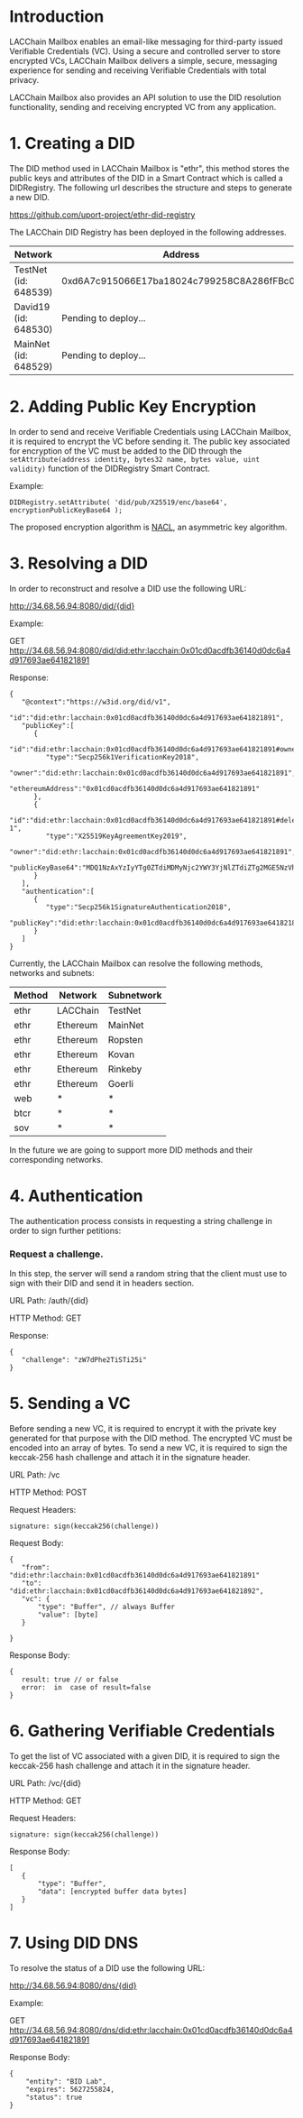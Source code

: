 # Introduction

LACChain Mailbox enables an email-like messaging for third-party issued Verifiable Credentials (VC). Using a secure and controlled server to store encrypted VCs, LACChain Mailbox delivers a simple, secure, messaging experience for sending and receiving Verifiable Credentials with total privacy.

LACChain Mailbox also provides an API solution to use the DID resolution functionality, sending and receiving encrypted VC from any application.


# 1. Creating a DID

The DID method used in LACChain Mailbox is "ethr", this method stores the public keys and attributes of the DID in a Smart Contract which is called a DIDRegistry. 
The following url describes the structure and steps to generate a new DID.

https://github.com/uport-project/ethr-did-registry

The LACChain DID Registry has been deployed in the following addresses.

| Network                                  | Address                                                |
| -----------------------------------------| ------------------------------------------------------ |
| TestNet (id: 648539)                     |      0xd6A7c915066E17ba18024c799258C8A286fFBc00        |
| David19 (id: 648530)                     |      Pending to deploy...                              |
| MainNet (id: 648529)                     |      Pending to deploy...                              |

# 2. Adding Public Key Encryption
 
In order to send and receive Verifiable Credentials using LACChain Mailbox, it is required to encrypt the VC before sending it.
The public key associated for encryption of the VC must be added to the DID through the 
`` setAttribute(address identity, bytes32 name, bytes value, uint validity) `` function of the DIDRegistry Smart Contract.

Example: 

```
DIDRegistry.setAttribute( 'did/pub/X25519/enc/base64', encryptionPublicKeyBase64 );
```  
The proposed encryption algorithm is [NACL](https://nacl.cr.yp.to/), an asymmetric key algorithm.

# 3. Resolving a DID

In order to reconstruct and resolve a DID use the following URL:

http://34.68.56.94:8080/did/{did}

Example: 

GET  http://34.68.56.94:8080/did/did:ethr:lacchain:0x01cd0acdfb36140d0dc6a4d917693ae641821891

Response:
````
{
   "@context":"https://w3id.org/did/v1",
   "id":"did:ethr:lacchain:0x01cd0acdfb36140d0dc6a4d917693ae641821891",
   "publicKey":[
      {
         "id":"did:ethr:lacchain:0x01cd0acdfb36140d0dc6a4d917693ae641821891#owner",
         "type":"Secp256k1VerificationKey2018",
         "owner":"did:ethr:lacchain:0x01cd0acdfb36140d0dc6a4d917693ae641821891",
         "ethereumAddress":"0x01cd0acdfb36140d0dc6a4d917693ae641821891"
      },
      {
         "id":"did:ethr:lacchain:0x01cd0acdfb36140d0dc6a4d917693ae641821891#delegate-1",
         "type":"X25519KeyAgreementKey2019",
         "owner":"did:ethr:lacchain:0x01cd0acdfb36140d0dc6a4d917693ae641821891",
         "publicKeyBase64":"MDQ1NzAxYzIyYTg0ZTdiMDMyNjc2YWY3YjNlZTdiZTg2MGE5NzVhODhkNzU2NzczY2Y1Yzk2MTg4ODY0NTAyZmIwNjkwZjE1M2VjODI5YjRjOTk3NDFlOWZjMDhiNjE3MTdiMjczNWI2MTMwMTk4MGNmNjFmNTM1MmU3MzkyNGFkOA=="
      }
   ],
   "authentication":[
      {
         "type":"Secp256k1SignatureAuthentication2018",
         "publicKey":"did:ethr:lacchain:0x01cd0acdfb36140d0dc6a4d917693ae641821891#owner"
      }
   ]
}
```` 

Currently, the LACChain Mailbox can resolve the following methods, networks and subnets:

| Method                         |        Network              | Subnetwork |
| -------------------------------| ----------------------------|------------|
| ethr                           |     LACChain                |  TestNet   |
| ethr                           |     Ethereum                |  MainNet   |
| ethr                           |     Ethereum                |  Ropsten   |
| ethr                           |     Ethereum                |  Kovan     |
| ethr                           |     Ethereum                |  Rinkeby   |
| ethr                           |     Ethereum                |  Goerli    |
| web                            |      *                      |     *      |
| btcr                           |      *                      |     *      |
| sov                            |      *                      |     *      |

In the future we are going to support more DID methods and their corresponding networks.
 
# 4. Authentication
 The authentication process consists in requesting a string challenge in order to sign further petitions:

### Request a challenge.
 In this step, the server will send a random string that the client must use 
 to sign with their DID and send it in headers section.
 
 URL Path: /auth/{did}
 
 HTTP Method: GET
 
 Response:
 ```
{
    "challenge": "zW7dPhe2TiSTi25i"
}
 ```

# 5. Sending a VC
 Before sending a new VC, it is required to encrypt it with the private key generated for that purpose with the DID method. The encrypted VC must be encoded into an array of bytes. 
To send a new VC, it is required to sign the keccak-256 hash challenge and attach it in the signature header.

URL Path: /vc

HTTP Method: POST

Request Headers:
 ```
signature: sign(keccak256(challenge))
 ```

Request Body:
 ```
{
    "from": "did:ethr:lacchain:0x01cd0acdfb36140d0dc6a4d917693ae641821891"
    "to": "did:ethr:lacchain:0x01cd0acdfb36140d0dc6a4d917693ae641821892",
    "vc": {
        "type": "Buffer", // always Buffer
        "value": [byte]
    }

}
 ```

Response Body:
 ```
{
    result: true // or false 
    error:  in  case of result=false
}
 ```

# 6. Gathering Verifiable Credentials

 To get the list of VC associated with a given DID, it is required to sign the keccak-256 hash challenge and attach it in the signature header.
 
URL Path: /vc/{did}


HTTP Method: GET

Request Headers:
 ```
signature: sign(keccak256(challenge))
 ```

Response Body:
 ```
[
	{
		"type": "Buffer",
		"data": [encrypted buffer data bytes]
	}
]
 ```

# 7. Using DID DNS

To resolve the status of a DID use the following URL:

http://34.68.56.94:8080/dns/{did}

Example: 

GET  http://34.68.56.94:8080/dns/did:ethr:lacchain:0x01cd0acdfb36140d0dc6a4d917693ae641821891

Response Body:
````
{
    "entity": "BID Lab",
    "expires": 5627255824,
    "status": true
}
````
